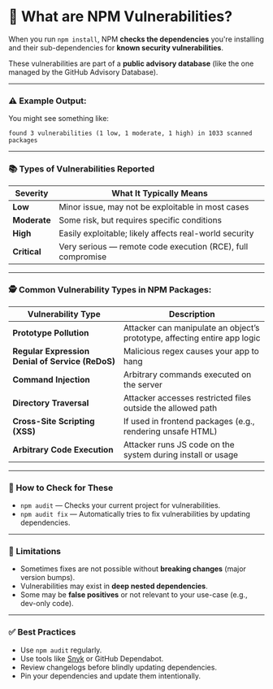 # 🧨 What are NPM Vulnerabilities?

When you run `npm install`, NPM **checks the dependencies** you're installing and their sub-dependencies for **known security vulnerabilities**.

These vulnerabilities are part of a **public advisory database** (like the one managed by the GitHub Advisory Database).

---

### ⚠️ Example Output:

You might see something like:

```
found 3 vulnerabilities (1 low, 1 moderate, 1 high) in 1033 scanned packages
```

---

### 📚 Types of Vulnerabilities Reported

| Severity     | What It Typically Means                                     |
| ------------ | ----------------------------------------------------------- |
| **Low**      | Minor issue, may not be exploitable in most cases           |
| **Moderate** | Some risk, but requires specific conditions                 |
| **High**     | Easily exploitable; likely affects real-world security      |
| **Critical** | Very serious — remote code execution (RCE), full compromise |

---

### 🕵️ Common Vulnerability Types in NPM Packages:

| Vulnerability Type                               | Description                                                               |
| ------------------------------------------------ | ------------------------------------------------------------------------- |
| **Prototype Pollution**                          | Attacker can manipulate an object’s prototype, affecting entire app logic |
| **Regular Expression Denial of Service (ReDoS)** | Malicious regex causes your app to hang                                   |
| **Command Injection**                            | Arbitrary commands executed on the server                                 |
| **Directory Traversal**                          | Attacker accesses restricted files outside the allowed path               |
| **Cross-Site Scripting (XSS)**                   | If used in frontend packages (e.g., rendering unsafe HTML)                |
| **Arbitrary Code Execution**                     | Attacker runs JS code on the system during install or usage               |

---

### 🔎 How to Check for These

* `npm audit` — Checks your current project for vulnerabilities.
* `npm audit fix` — Automatically tries to fix vulnerabilities by updating dependencies.

---

### 🚧 Limitations

* Sometimes fixes are not possible without **breaking changes** (major version bumps).
* Vulnerabilities may exist in **deep nested dependencies**.
* Some may be **false positives** or not relevant to your use-case (e.g., dev-only code).

---

### ✅ Best Practices

* Use `npm audit` regularly.
* Use tools like [Snyk](https://snyk.io/) or GitHub Dependabot.
* Review changelogs before blindly updating dependencies.
* Pin your dependencies and update them intentionally.
